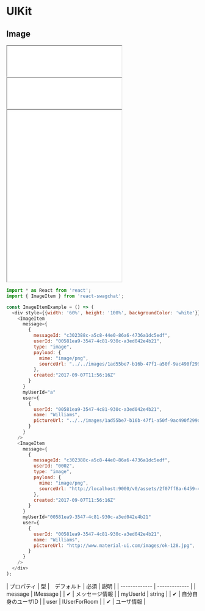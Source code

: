 # UIKit

## Image

<iframe class="code" src="../../../../../uikit-sample/AddonMessage/Image/menu.html" height="80"></iframe>
<iframe class="code" src="../../../../../uikit-sample/AddonMessage/Image/interaction.html" height="80"></iframe>
<iframe class="code" src="../../../../../uikit-sample/AddonMessage/Image/item.html" height="450"></iframe>

```js
import * as React from 'react';
import { ImageItem } from 'react-swagchat';

const ImageItemExample = () => (
  <div style={{width: '60%', height: '100%', backgroundColor: 'white'}}>
    <ImageItem
      message={
        {
          messageId: "c302388c-a5c8-44e0-86a6-4736a1dc5edf",
          userId: "00581ea9-3547-4c81-930c-a3ed042e4b21",
          type: "image",
          payload: {
            mime: "image/png",
            sourceUrl: "../../images/1ad55be7-b16b-47f1-a50f-9ac490f299d3.png"
          },
          created:"2017-09-07T11:56:16Z"
        }
      }
      myUserId="a"
      user={
        {
          userId: "00581ea9-3547-4c81-930c-a3ed042e4b21",
          name: "Williams",
          pictureUrl: "../../images/1ad55be7-b16b-47f1-a50f-9ac490f299d3.png",
        }
      }
    />
    <ImageItem
      message={
        {
          messageId: "c302388c-a5c8-44e0-86a6-4736a1dc5edf",
          userId: "0002",
          type: "image",
          payload: {
            mime: "image/png",
            sourceUrl: "http://localhost:9000/v0/assets/2f07ff8a-6459-4241-9a5f-e4b037b98c5f.png"
          },
          created:"2017-09-07T11:56:16Z"
        }
      }
      myUserId="00581ea9-3547-4c81-930c-a3ed042e4b21"
      user={
        {
          userId: "00581ea9-3547-4c81-930c-a3ed042e4b21",
          name: "Williams",
          pictureUrl: "http://www.material-ui.com/images/ok-128.jpg",
        }
      }
    />
  </div>
);
```

| プロパティ | 型 |　デフォルト | 必須 | 説明 |
| ------------- | ------------- |
| message | IMessage |  | ✔ | メッセージ情報 |
| myUserId | string | | ✔ | 自分自身のユーザID |
| user | IUserForRoom | | ✔ | ユーザ情報 |
